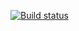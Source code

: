 [![Build status](https://ci.appveyor.com/api/projects/status/j4j7mkht9nrq9fgf/branch/main?svg=true)](https://ci.appveyor.com/project/Sapogoha/array-buffer/branch/main)
